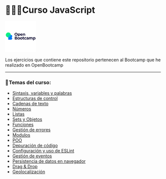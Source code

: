 # 👩🏻‍🎓Curso JavaScript

<a href="https://campus.open-bootcamp.com/"><img width="100" height="100" src="https://github.com/AngelikaWebDev/icons/blob/main/students/open-bootcamp-fondo.svg" alt="logo-OpenBootcamp"></a>

<p>Los ejercicios que contiene este repositorio pertenecen al Bootcamp que he realizado en OpenBootcamp</p>

<hr>

### 📝 Temas del curso:

<ul>
  <li><a href="https://github.com/AngelikaWebDev/javascript/tree/main/sintaxis">Sintaxis, variables y palabras</a></li>
  <li><a href="https://github.com/AngelikaWebDev/javascript/tree/main/estructuras-de-control">Estructuras de control</a></li>
  <li><a href="https://github.com/AngelikaWebDev/javascript/tree/main/cadena-de-texto">Cadenas de texto</a></li>
  <li><a href="https://github.com/AngelikaWebDev/javascript/tree/main/numeros">Números</a></li>
  <li><a href="https://github.com/AngelikaWebDev/javascript/tree/main/listas">Listas</a></li>
  <li><a href="">Sets y Objetos</a></li>
  <li><a href="">Funciones</a></li>
  <li><a href="">Gestión de errores</a></li>
  <li><a href="">Modulos</a></li>
  <li><a href="">POO</a></li>
  <li><a href="">Depuración de código</a></li>
  <li><a href="">Configuración y uso de ESLint</a></li>
  <li><a href="">Gestión de eventos</a></li>
  <li><a href="">Persistencia de datos en navegador</a></li>
  <li><a href="">Drag & Drop</a></li>
  <li><a href="">Geolocalización</a></li>
</ul>


